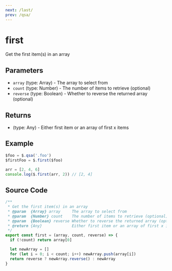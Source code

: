 ```yaml
---
next: /last/
prev: /qsa/
---
```


# first

Get the first item(s) in an array

## Parameters

- `array` (type: Array) - The array to select from
- `count` (type: Number) - The number of items to retrieve (optional)
- `reverse` (type: Boolean) - Whether to reverse the returned array (optional)

## Returns

- (type: Any) - Either first item or an array of first x items

## Example

```js
$foo = $.qsa('.foo')
$firstFoo = $.first($foo)

arr = [2, 4, 6]
console.log($.first(arr, 2)) // [2, 4]
```

## Source Code

```js
/**
 * Get the first item(s) in an array
 * @param  {Array} array     The array to select from
 * @param  {Number} count    The number of items to retrieve (optional)
 * @param  {Boolean} reverse Whether to reverse the returned array (optional)
 * @return {Any}             Either first item or an array of first x items
 */
export const first = (array, count, reverse) => {
  if (!count) return array[0]

  let newArray = []
  for (let i = 0; i < count; i++) newArray.push(array[i])
  return reverse ? newArray.reverse() : newArray
}
```
